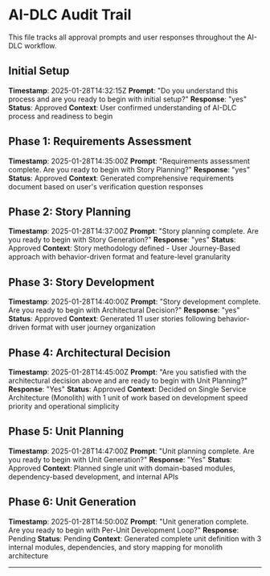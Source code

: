 # AI-DLC Audit Trail

This file tracks all approval prompts and user responses throughout the AI-DLC workflow.

## Initial Setup
**Timestamp**: 2025-01-28T14:32:15Z
**Prompt**: "Do you understand this process and are you ready to begin with initial setup?"
**Response**: "yes"
**Status**: Approved
**Context**: User confirmed understanding of AI-DLC process and readiness to begin

## Phase 1: Requirements Assessment
**Timestamp**: 2025-01-28T14:35:00Z
**Prompt**: "Requirements assessment complete. Are you ready to begin with Story Planning?"
**Response**: "yes"
**Status**: Approved
**Context**: Generated comprehensive requirements document based on user's verification question responses

## Phase 2: Story Planning
**Timestamp**: 2025-01-28T14:37:00Z
**Prompt**: "Story planning complete. Are you ready to begin with Story Generation?"
**Response**: "yes"
**Status**: Approved
**Context**: Story methodology defined - User Journey-Based approach with behavior-driven format and feature-level granularity

## Phase 3: Story Development
**Timestamp**: 2025-01-28T14:40:00Z
**Prompt**: "Story development complete. Are you ready to begin with Architectural Decision?"
**Response**: "yes"
**Status**: Approved
**Context**: Generated 11 user stories following behavior-driven format with user journey organization

## Phase 4: Architectural Decision
**Timestamp**: 2025-01-28T14:45:00Z
**Prompt**: "Are you satisfied with the architectural decision above and are ready to begin with Unit Planning?"
**Response**: "Yes"
**Status**: Approved
**Context**: Decided on Single Service Architecture (Monolith) with 1 unit of work based on development speed priority and operational simplicity

## Phase 5: Unit Planning
**Timestamp**: 2025-01-28T14:47:00Z
**Prompt**: "Unit planning complete. Are you ready to begin with Unit Generation?"
**Response**: "Yes"
**Status**: Approved
**Context**: Planned single unit with domain-based modules, dependency-based development, and internal APIs

## Phase 6: Unit Generation
**Timestamp**: 2025-01-28T14:50:00Z
**Prompt**: "Unit generation complete. Are you ready to begin with Per-Unit Development Loop?"
**Response**: Pending
**Status**: Pending
**Context**: Generated complete unit definition with 3 internal modules, dependencies, and story mapping for monolith architecture

---
